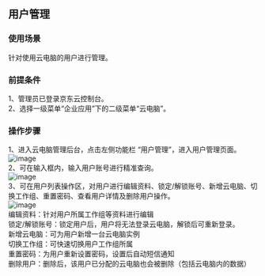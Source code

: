 ## 用户管理
### 使用场景
针对使用云电脑的用户进行管理。<br>
### 前提条件
1、管理员已登录京东云控制台。<br>
2、选择一级菜单“企业应用”下的二级菜单“云电脑”。<br>
### 操作步骤
1、进入云电脑管理后台，点击左侧功能栏  “用户管理”，进入用户管理页面。<br>
![image](https://user-images.githubusercontent.com/103625856/169788589-35a9b0ca-4102-465b-92f7-dd0a9948b733.png)<br>
2、可在输入框内，输入用户账号进行精准查询。<br>
![image](https://user-images.githubusercontent.com/103625856/169789764-d3c950f9-01de-40b9-ae04-35f7f6c74699.png)<br>
3、可在用户列表操作区，对用户进行编辑资料、锁定/解锁账号、新增云电脑、切换工作组、重置密码、查看用户详情及删除用户操作。<br>
![image](https://user-images.githubusercontent.com/103625856/169789984-521f3e75-1a20-4e4e-b455-b70343d79bfe.png)<br>
编辑资料：针对用户所属工作组等资料进行编辑<br>
锁定/解锁账号：锁定用户后，用户将无法登录云电脑，解锁后可重新登录。<br>
新增云电脑：可为用户新增一台云电脑实例<br>
切换工作组：可快速切换用户工作组所属<br>
重置密码：为用户重新设置密码，设置后自动短信通知<br>
删除用户：删除后，该用户已分配的云电脑也会被删除（包括云电脑内的数据）<br>



    
